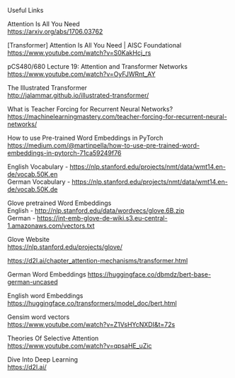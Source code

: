 Useful Links  
  
  
Attention Is All You Need  
https://arxiv.org/abs/1706.03762  


[Transformer] Attention Is All You Need | AISC Foundational  
https://www.youtube.com/watch?v=S0KakHcj_rs  
  
  
  
pCS480/680 Lecture 19: Attention and Transformer Networks  
https://www.youtube.com/watch?v=OyFJWRnt_AY  
  
  
  
The Illustrated Transformer  
http://jalammar.github.io/illustrated-transformer/  
  
  
  
What is Teacher Forcing for Recurrent Neural Networks?  
https://machinelearningmastery.com/teacher-forcing-for-recurrent-neural-networks/  
  
  
  
How to use Pre-trained Word Embeddings in PyTorch  
https://medium.com/@martinpella/how-to-use-pre-trained-word-embeddings-in-pytorch-71ca59249f76  
  
  
  
English Vocabulary - https://nlp.stanford.edu/projects/nmt/data/wmt14.en-de/vocab.50K.en    
German Vocabulary  - https://nlp.stanford.edu/projects/nmt/data/wmt14.en-de/vocab.50K.de  
  
  
Glove pretrained Word Embeddings  
English - http://nlp.stanford.edu/data/wordvecs/glove.6B.zip  
German - https://int-emb-glove-de-wiki.s3.eu-central-1.amazonaws.com/vectors.txt  
 
  
  
  
Glove Website  
https://nlp.stanford.edu/projects/glove/  
  
 
https://d2l.ai/chapter_attention-mechanisms/transformer.html  
  
  
German Word Embeddings
https://huggingface.co/dbmdz/bert-base-german-uncased  
  
  
  
English word Embeddings  
https://huggingface.co/transformers/model_doc/bert.html  
  
Gensim word vectors  
https://www.youtube.com/watch?v=Z1VsHYcNXDI&t=72s  
  
Theories Of Selective Attention  
https://www.youtube.com/watch?v=qpsaHE_uZic  
  
Dive Into Deep Learning  
https://d2l.ai/
  
  

